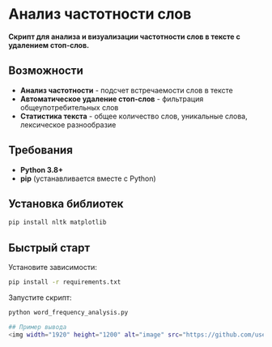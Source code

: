 # Анализ частотности слов

**Скрипт для анализа и визуализации частотности слов в тексте с удалением стоп-слов.**

## Возможности

-  **Анализ частотности** - подсчет встречаемости слов в тексте
-  **Автоматическое удаление стоп-слов** - фильтрация общеупотребительных слов
-  **Статистика текста** - общее количество слов, уникальные слова, лексическое разнообразие

## Требования

- **Python 3.8+**
- **pip** (устанавливается вместе с Python)

## Установка библиотек

```bash
pip install nltk matplotlib
```
## Быстрый старт

Установите зависимости:

```bash
pip install -r requirements.txt
```
Запустите скрипт:

```bash
python word_frequency_analysis.py

## Пример вывода
<img width="1920" height="1200" alt="image" src="https://github.com/user-attachments/assets/6b243ee4-b7eb-4377-8194-273ecdb74d51" />

